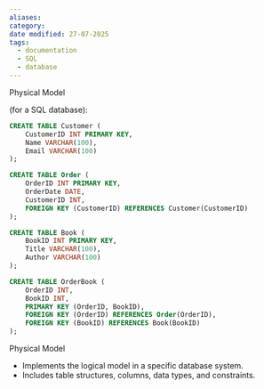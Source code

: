 ```yaml
---
aliases: 
category: 
date modified: 27-07-2025
tags:
  - documentation
  - SQL
  - database
---
```

Physical Model

(for a SQL database):
   ```sql
   CREATE TABLE Customer (
       CustomerID INT PRIMARY KEY,
       Name VARCHAR(100),
       Email VARCHAR(100)
   );

   CREATE TABLE Order (
       OrderID INT PRIMARY KEY,
       OrderDate DATE,
       CustomerID INT,
       FOREIGN KEY (CustomerID) REFERENCES Customer(CustomerID)
   );

   CREATE TABLE Book (
       BookID INT PRIMARY KEY,
       Title VARCHAR(100),
       Author VARCHAR(100)
   );

   CREATE TABLE OrderBook (
       OrderID INT,
       BookID INT,
       PRIMARY KEY (OrderID, BookID),
       FOREIGN KEY (OrderID) REFERENCES Order(OrderID),
       FOREIGN KEY (BookID) REFERENCES Book(BookID)
   );
   ```



Physical Model
   - Implements the logical model in a specific database system.
   - Includes table structures, columns, data types, and constraints.